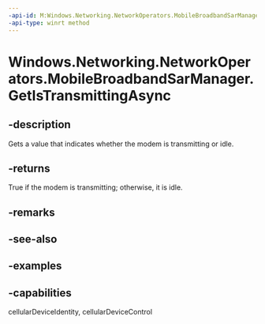 ```yaml
---
-api-id: M:Windows.Networking.NetworkOperators.MobileBroadbandSarManager.GetIsTransmittingAsync
-api-type: winrt method
---
```


<!-- Method syntax.
public IAsyncOperation<bool> MobileBroadbandSarManager.GetIsTransmittingAsync()
-->

# Windows.Networking.NetworkOperators.MobileBroadbandSarManager.GetIsTransmittingAsync

## -description
Gets a value that indicates whether the modem is transmitting or idle.

## -returns
True if the modem is transmitting; otherwise, it is idle.

## -remarks

## -see-also

## -examples


## -capabilities
cellularDeviceIdentity, cellularDeviceControl
